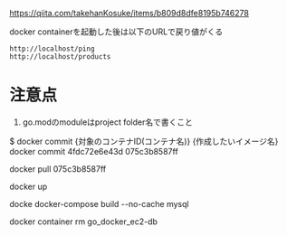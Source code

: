 https://qiita.com/takehanKosuke/items/b809d8dfe8195b746278

docker containerを起動した後は以下のURLで戻り値がくる
```
http://localhost/ping
http://localhost/products
```

# 注意点

1. go.modのmoduleはproject folder名で書くこと

$ docker commit {対象のコンテナID(コンテナ名)} {作成したいイメージ名}
docker commit 4fdc72e6e43d 075c3b8587ff

docker pull 075c3b8587ff

docker up

docke docker-compose build --no-cache mysql

docker container rm go_docker_ec2-db 

